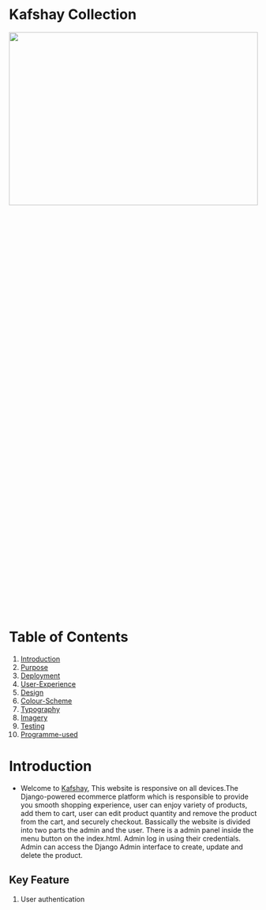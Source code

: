 # **Kafshay Collection**
<img src="" width="100%" height="30%" >

# Table of Contents
1. [Introduction](#introduction)
2. [Purpose](#purpose)
3. [Deployment](#deployment)
4. [User-Experience](#user-experience)
5. [Design](#design)
6. [Colour-Scheme](#colour-scheme)
7. [Typography](#typography)
8. [Imagery](#imagery)
9. [Testing](#testing)
10. [Programme-used](#programme-used)




# Introduction
- Welcome to [Kafshay](https://kafshay-d69b561b1669.herokuapp.com/),  This website is responsive on all devices.The Django-powered ecommerce platform which is responsible to provide you smooth shopping experience, user can enjoy variety of products, add them to cart, user can edit product quantity and remove the product from the cart, and securely checkout. Bassically the website is divided into two parts the admin and the user. There is a admin panel inside the menu button on the index.html. Admin log in using their credentials. Admin can access the Django Admin interface to create, update and delete the product. 

## Key Feature
  1. User authentication  

